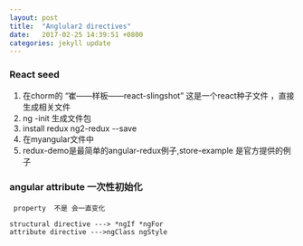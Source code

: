 ```yaml
---
layout: post
title:  "Anglular2 directives"
date:   2017-02-25 14:39:51 +0800
categories: jekyll update
---
```


### React seed 
1. 在chorm的 “崔——样板——react-slingshot” 这是一个react种子文件
，直接生成相关文件
2. ng -init 生成文件包
3. install redux ng2-redux --save
4. 在myangular文件中
5. redux-demo是最简单的angular-redux例子,store-example 是官方提供的例子



### angular attribute 一次性初始化
     property  不是 会一直变化

    structural directive ---> *ngIf *ngFor
    attribute directive --->ngClass ngStyle


















